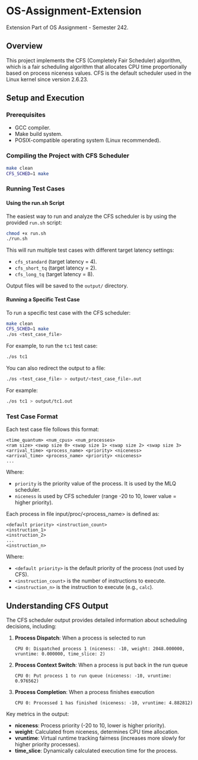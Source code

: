 # OS-Assignment-Extension

Extension Part of OS Assignment - Semester 242.

## Overview

This project implements the CFS (Completely Fair Scheduler) algorithm, which is a fair scheduling algorithm that allocates CPU time proportionally based on process niceness values. CFS is the default scheduler used in the Linux kernel since version 2.6.23.

## Setup and Execution

### Prerequisites

- GCC compiler.
- Make build system.
- POSIX-compatible operating system (Linux recommended).

### Compiling the Project with CFS Scheduler

```bash
make clean
CFS_SCHED=1 make
```

### Running Test Cases

#### Using the run.sh Script

The easiest way to run and analyze the CFS scheduler is by using the provided `run.sh` script:

```bash
chmod +x run.sh
./run.sh
```

This will run multiple test cases with different target latency settings:
- `cfs_standard` (target latency = 4).
- `cfs_short_tq` (target latency = 2).
- `cfs_long_tq` (target latency = 8).

Output files will be saved to the `output/` directory.

#### Running a Specific Test Case

To run a specific test case with the CFS scheduler:

```bash
make clean
CFS_SCHED=1 make
./os <test_case_file>
```
For example, to run the `tc1` test case:

```bash
./os tc1
```

You can also redirect the output to a file:

```bash
./os <test_case_file> > output/<test_case_file>.out
```
For example:

```bash
./os tc1 > output/tc1.out
```


### Test Case Format

Each test case file follows this format:
```
<time_quantum> <num_cpus> <num_processes> 
<ram size> <swap size 0> <swap size 1> <swap size 2> <swap size 3>
<arrival_time> <process_name> <priority> <niceness>
<arrival_time> <process_name> <priority> <niceness>
...
```
Where:
- `priority` is the priority value of the process. It is used by the MLQ scheduler.
- `niceness` is used by CFS scheduler (range -20 to 10, lower value = higher priority).

Each process in file input/proc/<process_name> is defined as:
```
<default priority> <instruction_count>
<instruction_1>
<instruction_2>
...
<instruction_n>
```
Where:
- `<default priority>` is the default priority of the process (not used by CFS).
- `<instruction_count>` is the number of instructions to execute.
- `<instruction_n>` is the instruction to execute (e.g., `calc`).

## Understanding CFS Output

The CFS scheduler output provides detailed information about scheduling decisions, including:

1. **Process Dispatch**: When a process is selected to run
   ```
   CPU 0: Dispatched process 1 (niceness: -10, weight: 2048.000000, vruntime: 0.000000, time_slice: 2)
   ```

2. **Process Context Switch**: When a process is put back in the run queue
   ```
   CPU 0: Put process 1 to run queue (niceness: -10, vruntime: 0.976562)
   ```

3. **Process Completion**: When a process finishes execution
   ```
   CPU 0: Processed 1 has finished (niceness: -10, vruntime: 4.882812)
   ```

Key metrics in the output:
- **niceness**: Process priority (-20 to 10, lower is higher priority).
- **weight**: Calculated from niceness, determines CPU time allocation.
- **vruntime**: Virtual runtime tracking fairness (increases more slowly for higher priority processes).
- **time_slice**: Dynamically calculated execution time for the process.
